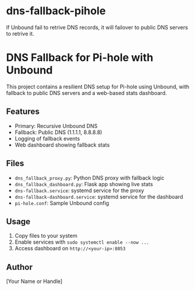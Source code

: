 # dns-fallback-pihole
If Unbound fail to retrive DNS records, it will failover to public DNS servers to retrive it.

# DNS Fallback for Pi-hole with Unbound

This project contains a resilient DNS setup for Pi-hole using Unbound, with fallback to public DNS servers and a web-based stats dashboard.

## Features
- Primary: Recursive Unbound DNS
- Fallback: Public DNS (1.1.1.1, 8.8.8.8)
- Logging of fallback events
- Web dashboard showing fallback stats

## Files
- `dns_fallback_proxy.py`: Python DNS proxy with fallback logic
- `dns_fallback_dashboard.py`: Flask app showing live stats
- `dns-fallback.service`: systemd service for the proxy
- `dns-fallback-dashboard.service`: systemd service for the dashboard
- `pi-hole.conf`: Sample Unbound config

## Usage
1. Copy files to your system
2. Enable services with `sudo systemctl enable --now ...`
3. Access dashboard on `http://<your-ip>:8053`

## Author
[Your Name or Handle]

